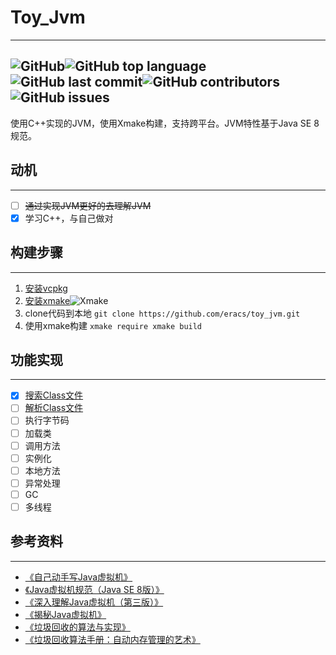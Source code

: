 # Toy_Jvm
----------
![GitHub](https://img.shields.io/github/license/eracs/toy_jvm)![GitHub top language](https://img.shields.io/github/languages/top/eracs/toy_jvm)![GitHub last commit](https://img.shields.io/github/last-commit/eracs/toy_jvm)![GitHub contributors](https://img.shields.io/github/contributors/eracs/toy_jvm)![GitHub issues](https://img.shields.io/github/issues-raw/eracs/toy_jvm)
-----------
使用C++实现的JVM，使用Xmake构建，支持跨平台。JVM特性基于Java SE 8规范。

## 动机


----------

- [ ] ~~通过实现JVM更好的去理解JVM~~
- [x] 学习C++，与自己做对                

## 构建步骤

----------

 1.  [安装vcpkg](https://github.com/microsoft/vcpkg)
 2.  [安装xmake](https://xmake.io/#/zh-cn/guide/installation)![Xmake](https://img.shields.io/badge/xmake-%3E%3Dv2.5.6-orange)
 3.  clone代码到本地
    ```
    git clone https://github.com/eracs/toy_jvm.git 
    ```
 4.  使用xmake构建
    ```
    xmake require
    xmake build 
    ```

## 功能实现

----------

- [x] [搜索Class文件](https://github.com/eracs/toy_jvm/tree/master/src/classpath)
- [ ] [解析Class文件](https://github.com/eracs/toy_jvm/tree/master/src/classfile)
- [ ] 执行字节码
- [ ] 加载类
- [ ] 调用方法
- [ ] 实例化
- [ ] 本地方法
- [ ] 异常处理
- [ ] GC
- [ ] 多线程
## 参考资料
--------
- [《自己动手写Java虚拟机》](https://book.douban.com/subject/26802084/)
- [《Java虚拟机规范（Java SE 8版）》](https://book.douban.com/subject/26418340/)
- [《深入理解Java虚拟机（第三版）》](https://book.douban.com/subject/34907497/)
- [《揭秘Java虚拟机》](https://book.douban.com/subject/27086821/)
- [《垃圾回收的算法与实现》](https://book.douban.com/subject/26821357/)
- [《垃圾回收算法手册：自动内存管理的艺术》](https://book.douban.com/subject/26740958/)


